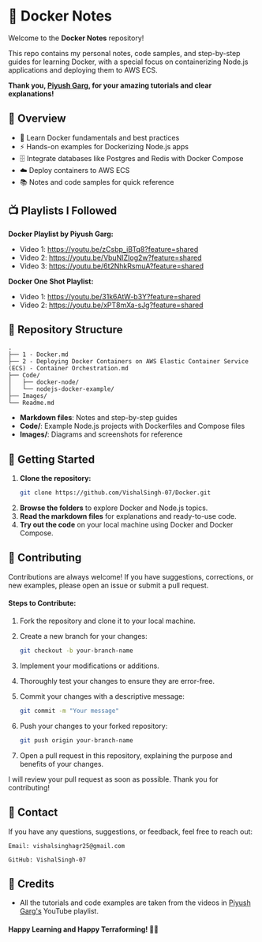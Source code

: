 # 🐳 Docker Notes

Welcome to the **Docker Notes** repository!  

This repo contains my personal notes, code samples, and step-by-step guides for learning Docker, with a special focus on containerizing Node.js applications and deploying them to AWS ECS.
 
**Thank you, [Piyush Garg](https://github.com/piyushgarg-dev), for your amazing tutorials and clear explanations!**


## 📖 Overview

- 🐳 Learn Docker fundamentals and best practices
- ⚡ Hands-on examples for Dockerizing Node.js apps
- 🗄️ Integrate databases like Postgres and Redis with Docker Compose
- ☁️ Deploy containers to AWS ECS
- 📚 Notes and code samples for quick reference


## 📺 Playlists I Followed

**Docker Playlist by Piyush Garg:**
- Video 1: https://youtu.be/zCsbp_iBTq8?feature=shared
- Video 2: https://youtu.be/VbuNIZIog2w?feature=shared
- Video 3: https://youtu.be/6t2NhkRsmuA?feature=shared

**Docker One Shot Playlist:**
- Video 1: https://youtu.be/31k6AtW-b3Y?feature=shared
- Video 2: https://youtu.be/xPT8mXa-sJg?feature=shared


## 📂 Repository Structure

```
.
├── 1 - Docker.md
├── 2 - Deploying Docker Containers on AWS Elastic Container Service (ECS) - Container Orchestration.md
├── Code/
│   ├── docker-node/
│   └── nodejs-docker-example/
├── Images/
└── Readme.md
```

- **Markdown files**: Notes and step-by-step guides
- **Code/**: Example Node.js projects with Dockerfiles and Compose files
- **Images/**: Diagrams and screenshots for reference


## 🚀 Getting Started

1. **Clone the repository:**
   ```sh
   git clone https://github.com/VishalSingh-07/Docker.git
   ```
2. **Browse the folders** to explore Docker and Node.js topics.
3. **Read the markdown files** for explanations and ready-to-use code.
4. **Try out the code** on your local machine using Docker and Docker Compose.


## 🤝 Contributing

Contributions are always welcome! If you have suggestions, corrections, or new examples, please open an issue or submit a pull request.


#### Steps to Contribute:
1. Fork the repository and clone it to your local machine.
2. Create a new branch for your changes:
   
   ```sh
   git checkout -b your-branch-name
   ```

3. Implement your modifications or additions.
4. Thoroughly test your changes to ensure they are error-free.
5. Commit your changes with a descriptive message:

   ```sh
   git commit -m "Your message"
   ```

6. Push your changes to your forked repository:

   ```sh
   git push origin your-branch-name
   ```

7. Open a pull request in this repository, explaining the purpose and benefits of your changes.


I will review your pull request as soon as possible. Thank you for contributing!


## 📧 Contact

If you have any questions, suggestions, or feedback, feel free to reach out:

```
Email: vishalsinghagr25@gmail.com

GitHub: VishalSingh-07
```


## 🤝 Credits

- All the tutorials and code examples are taken from the videos in [Piyush Garg's](https://youtube.com/@piyushgargdev?si=hjHXrYJVVCUCgAqY) YouTube playlist.


#### Happy Learning and Happy Terraforming! 🚀🌱